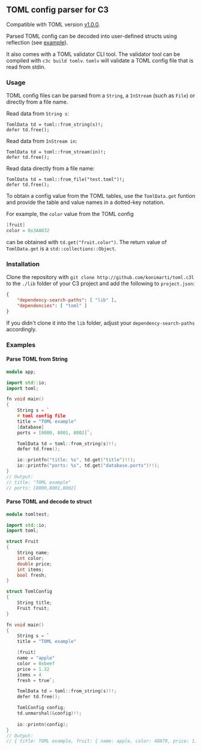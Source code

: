 ## TOML config parser for C3

Compatible with TOML version [v1.0.0](https://toml.io/en/v1.0.0).

Parsed TOML config can be decoded into user-defined structs using reflection
(see [example](#parse-toml-and-decode-to-struct)).

It also comes with a TOML validator CLI tool. The validator tool can be
compiled with `c3c build tomlv`. `tomlv` will validate a TOML config file that
is read from stdin.

### Usage

TOML config files can be parsed from a `String`, a `InStream` (such as `File`)
or directly from a file name.

Read data from `String s`:
```
TomlData td = toml::from_string(s)!;
defer td.free();
```

Read data from `InStream in`:
```
TomlData td = toml::from_stream(in)!;
defer td.free();
```

Read data directly from a file name:
```
TomlData td = toml::from_file("test.toml")!;
defer td.free();
```

To obtain a config value from the TOML tables, use the `TomlData.get` funtion and
provide the table and value names in a dotted-key notation.

For example, the `color` value from the TOML config
```cpp
[fruit]
color = 0x3AA832
```
can be obtained with `td.get("fruit.color")`. The return value of `TomlData.get`
is a `std::collections::Object`.


### Installation

Clone the repository with
```git clone http://github.com/konimarti/toml.c3l```
to the `./lib` folder of your C3 project and add the following to
`project.json`:

```json
{
    "dependency-search-paths": [ "lib" ],
    "dependencies": [ "toml" ]
}
```

If you didn't clone it into the `lib` folder, adjust your
`dependency-search-paths` accordingly.


### Examples

#### Parse TOML from String

```cpp
module app;

import std::io;
import toml;

fn void main()
{	
	String s = ` 
    # toml config file
	title = "TOML example"
	[database]
	ports = [8000, 8001, 8002]`;

	TomlData td = toml::from_string(s)!!;
	defer td.free();

	io::printfn("title: %s", td.get("title")!!);
	io::printfn("ports: %s", td.get("database.ports")!!);
}
// Output:
// title: "TOML example"
// ports: [8000,8001,8002]

```

#### Parse TOML and decode to struct

```cpp
module tomltest;

import std::io;
import toml;

struct Fruit
{
	String name;
	int color;
	double price;
	int items;
	bool fresh;
}

struct TomlConfig
{
	String title;
	Fruit fruit;
}

fn void main()
{	
	String s = `
	title = "TOML example"

	[fruit]
	name = "apple"
	color = 0xbeef
	price = 1.32
	items = 4
	fresh = true`;

	TomlData td = toml::from_string(s)!!;
	defer td.free();

	TomlConfig config;
	td.unmarshal(&config)!!;
	
	io::printn(config);
}
// Output:
// { title: TOML example, fruit: { name: apple, color: 48879, price: 1.320000, items: 4, fresh: true } }
```
